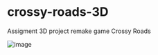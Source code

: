 # crossy-roads-3D
Assigment 3D project remake game Crossy Roads


![image](https://user-images.githubusercontent.com/80052655/236615657-0da266f5-7da2-4c54-8125-b31f0c042b9f.png)
